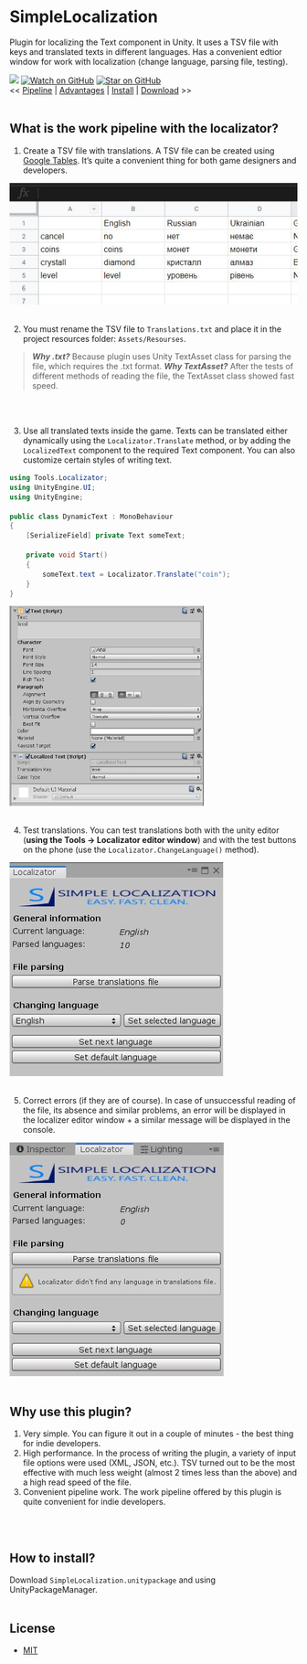 # SimpleLocalization
Plugin for localizing the Text component in Unity. It uses a TSV file with keys and translated texts in different languages. Has a convenient edtior window for work with localization (change language, parsing file, testing).

[![](https://img.shields.io/badge/license-MIT-green)](https://github.com/RodionLodza/simplelocalization/blob/master/LICENSE)
[![Watch on GitHub](https://img.shields.io/github/watchers/RodionLodza/simplelocalization.svg?style=social)](https://github.com/RodionLodza/simplelocalization/watchers)
[![Star on GitHub](https://img.shields.io/github/stars/RodionLodza/simplelocalization.svg?style=social)](https://github.com/RodionLodza/simplelocalization/stargazers)
<br />
<< [Pipeline](#what-is-the-work-pipeline-with-the-localizator) | [Advantages](#why-use-this-plugin) | [Install](#how-to-install) | [Download](https://github.com/RodionLodza/simplelocalization/raw/master/SimpleLocalization.unitypackage) >>
<br />
<br />

## What is the work pipeline with the localizator?
1. Create a TSV file with translations. A TSV file can be created using [Google Tables](https://www.google.ru/intl/ru/sheets/about/). It’s quite a convenient thing for both game designers and developers.

![0](WikiImages/0.JPG)
<br />
<br />

2. You must rename the TSV file to `Translations.txt` and place it in the project resources folder: `Assets/Resourses`. 
> ***Why .txt?*** Because plugin uses Unity TextAsset class for parsing the file, which requires the .txt format.
> ***Why TextAsset?*** After the tests of different methods of reading the file, the TextAsset class showed fast speed.
<br />
<br />

3. Use all translated texts inside the game. Texts can be translated either dynamically using the `Localizator.Translate` method, or by adding the `LocalizedText` component to the required Text component. You can also customize certain styles of writing text.

```c#
using Tools.Localizator;
using UnityEngine.UI;
using UnityEngine;

public class DynamicText : MonoBehaviour
{
    [SerializeField] private Text someText;

    private void Start()
    {
        someText.text = Localizator.Translate("coin");
    }
}
```
<img src="WikiImages/2.JPG" height="350" width="340">
<br />
<br />

4. Test translations. You can test translations both with the unity editor (**using the Tools -> Localizator editor window**) and with the test buttons on the phone (use the `Localizator.ChangeLanguage()` method).

![0](WikiImages/1.JPG)
<br />
<br />

5. Correct errors (if they are of course). In case of unsuccessful reading of the file, its absence and similar problems, an error will be displayed in the localizer editor window + a similar message will be displayed in the console.

![0](WikiImages/4.JPG)
<br />
<br />

## Why use this plugin?
1. Very simple. You can figure it out in a couple of minutes - the best thing for indie developers.
2. High performance. In the process of writing the plugin, a variety of input file options were used (XML, JSON, etc.). TSV turned out to be the most effective with much less weight (almost 2 times less than the above) and a high read speed of the file.
3. Convenient pipeline work. The work pipeline offered by this plugin is quite convenient for indie developers.
<br />
<br />

## How to install?
Download `SimpleLocalization.unitypackage` and using UnityPackageManager.
<br />
<br />

## License
* [MIT](https://github.com/RodionLodza/simplelocalization/blob/master/LICENSE)
